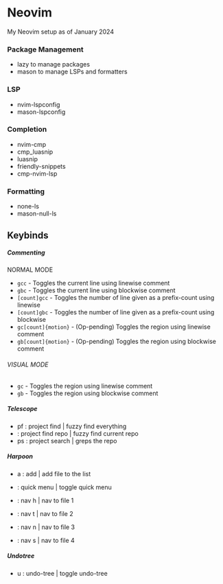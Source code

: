 # Neovim

My Neovim setup as of January 2024

### Package Management

- lazy to manage packages
- mason to manage LSPs and formatters

### LSP

- nvim-lspconfig
- mason-lspconfig

### Completion

- nvim-cmp
- cmp_luasnip
- luasnip
- friendly-snippets
- cmp-nvim-lsp

### Formatting

- none-ls
- mason-null-ls

## Keybinds

##### Commenting

NORMAL MODE

- `gcc` - Toggles the current line using linewise comment
- `gbc` - Toggles the current line using blockwise comment
- `[count]gcc` - Toggles the number of line given as a prefix-count using linewise
- `[count]gbc` - Toggles the number of line given as a prefix-count using blockwise
- `gc[count]{motion}` - (Op-pending) Toggles the region using linewise comment
- `gb[count]{motion}` - (Op-pending) Toggles the region using blockwise comment

###### VISUAL MODE

- `gc` - Toggles the region using linewise comment
- `gb` - Toggles the region using blockwise comment

##### Telescope

- <leader>pf : project find | fuzzy find everything
- <leader><C-p> : project find repo | fuzzy find current repo
- <leader>ps : project search | greps the repo

##### Harpoon

- <leader>a : add | add file to the list
- <C-e> : quick menu | toggle quick menu

- <C-h> : nav h | nav to file 1
- <C-t> : nav t | nav to file 2
- <C-n> : nav n | nav to file 3
- <C-s> : nav s | nav to file 4

##### Undotree

- <leader>u : undo-tree | toggle undo-tree

